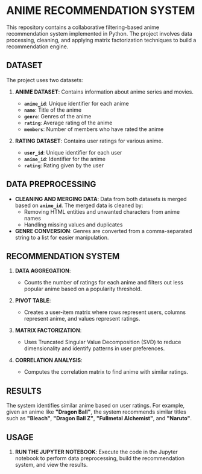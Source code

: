 # **ANIME RECOMMENDATION SYSTEM**

This repository contains a collaborative filtering-based anime recommendation system implemented in Python. The project involves data processing, cleaning, and applying matrix factorization techniques to build a recommendation engine.

## **DATASET**

The project uses two datasets:

1. **ANIME DATASET**: Contains information about anime series and movies.
   - **`anime_id`**: Unique identifier for each anime
   - **`name`**: Title of the anime
   - **`genre`**: Genres of the anime
   - **`rating`**: Average rating of the anime
   - **`members`**: Number of members who have rated the anime

2. **RATING DATASET**: Contains user ratings for various anime.
   - **`user_id`**: Unique identifier for each user
   - **`anime_id`**: Identifier for the anime
   - **`rating`**: Rating given by the user

## **DATA PREPROCESSING**

- **CLEANING AND MERGING DATA**: Data from both datasets is merged based on **`anime_id`**. The merged data is cleaned by:
  - Removing HTML entities and unwanted characters from anime names
  - Handling missing values and duplicates
- **GENRE CONVERSION**: Genres are converted from a comma-separated string to a list for easier manipulation.

## **RECOMMENDATION SYSTEM**

1. **DATA AGGREGATION**:
   - Counts the number of ratings for each anime and filters out less popular anime based on a popularity threshold.

2. **PIVOT TABLE**:
   - Creates a user-item matrix where rows represent users, columns represent anime, and values represent ratings.

3. **MATRIX FACTORIZATION**:
   - Uses Truncated Singular Value Decomposition (SVD) to reduce dimensionality and identify patterns in user preferences.

4. **CORRELATION ANALYSIS**:
   - Computes the correlation matrix to find anime with similar ratings.

## **RESULTS**

The system identifies similar anime based on user ratings. For example, given an anime like **"Dragon Ball"**, the system recommends similar titles such as **"Bleach"**, **"Dragon Ball Z"**, **"Fullmetal Alchemist"**, and **"Naruto"**.

## **USAGE**

1. **RUN THE JUPYTER NOTEBOOK**: Execute the code in the Jupyter notebook to perform data preprocessing, build the recommendation system, and view the results.
